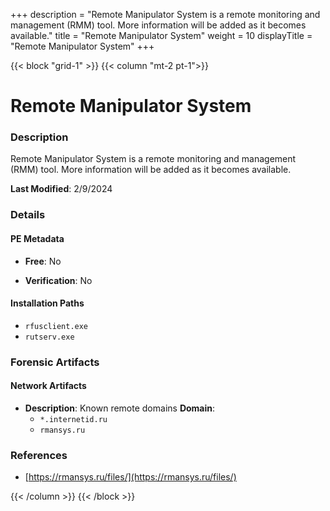 +++
description = "Remote Manipulator System is a remote monitoring and management (RMM) tool. More information will be added as it becomes available."
title = "Remote Manipulator System"
weight = 10
displayTitle = "Remote Manipulator System"
+++


{{< block "grid-1" >}}
{{< column "mt-2 pt-1">}}

# Remote Manipulator System


### Description

Remote Manipulator System is a remote monitoring and management (RMM) tool. More information will be added as it becomes available.



**Last Modified**: 2/9/2024

### Details


#### PE Metadata


- **Free**: No

- **Verification**: No




#### Installation Paths
- `rfusclient.exe`
- `rutserv.exe`

### Forensic Artifacts




#### Network Artifacts

- **Description**: Known remote domains
  **Domain**:
    - `*.internetid.ru`
    - `rmansys.ru`





### References
- [https://rmansys.ru/files/](https://rmansys.ru/files/)



{{< /column >}}
{{< /block >}}
